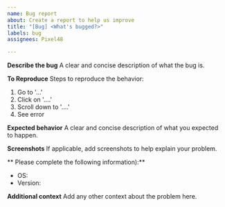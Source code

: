```yaml
---
name: Bug report
about: Create a report to help us improve
title: "[Bug] <What's bugged?>"
labels: bug
assignees: Pixel48

---
```


**Describe the bug**
A clear and concise description of what the bug is.

**To Reproduce**
Steps to reproduce the behavior:
1. Go to '...'
2. Click on '....'
3. Scroll down to '....'
4. See error

**Expected behavior**
A clear and concise description of what you expected to happen.

**Screenshots**
If applicable, add screenshots to help explain your problem.

** Please complete the following information):**
 - OS: 
 - Version: 

**Additional context**
Add any other context about the problem here.
